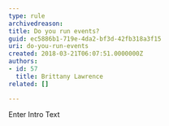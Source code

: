 ```yaml
---
type: rule
archivedreason: 
title: Do you run events?
guid: ec5886b1-719e-4da2-bf3d-42fb318a3f15
uri: do-you-run-events
created: 2018-03-21T06:07:51.0000000Z
authors:
- id: 57
  title: Brittany Lawrence
related: []

---
```



Enter Intro Text
<br><excerpt class='endintro'></excerpt><br>



